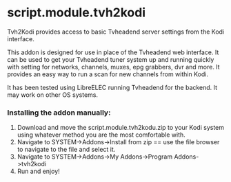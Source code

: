 # script.module.tvh2kodi

Tvh2Kodi provides access to basic Tvheadend server settings from the Kodi interface.

This addon is designed for use in place of the Tvheadend web interface.  It can be used to get your Tvheadend tuner system up and running quickly with setting for networks, channels, muxes, epg grabbers, dvr and more. It provides an easy way to run a scan for new channels from within Kodi.

It has been tested using LibreELEC running Tvheadend for the backend. It may work on other OS systems.


### Installing the addon manually:

1. Download and move the script.module.tvh2kodu.zip to your Kodi system using whatever method you are the most comfortable with.
2. Navigate to SYSTEM->Addons->Install from zip
    == use the file browser to navigate to the file and select it.
3. Navigate to SYSTEM->Addons->My Addons->Program Addons->tvh2kodi
4. Run and enjoy!
